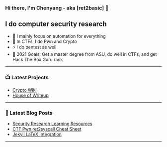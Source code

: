 ### Hi there, I'm Chenyang - aka [ret2basic] 👋

## I do computer security research

- 🔭 I mainly focus on automation for everything
- 🌱 In CTFs, I do Pwn and Crypto
- ⚡ I do pentest as well
- 🥅 2021 Goals: Get a master degree from ASU, do well in CTFs, and get Hack The Box Guru rank

---

### 📺 Latest Projects

<!-- PROJECTS:START -->
- [Crypto Wiki](https://crypto.ret2basic.com)
- [House of Writeup](https://github.com/ret2basic/House-of-Writeup)
<!-- PROJECTS:END -->

---

### 📕 Latest Blog Posts

<!-- BLOG-POST-LIST:START -->
- [Security Research Learning Resources](https://www.ret2basic.com/blog/ctf-learning-resources)
- [CTF Pwn ret2syscall Cheat Sheet](https://www.ret2basic.com/blog/ctf-pwn-ret2syscall-cheat-sheet)
- [Jekyll LaTeX Integration](https://www.ret2basic.com/blog/jekyll-latex-integration)
<!-- BLOG-POST-LIST:END -->

---

[website]: https://www.ret2basic.com
[twitter]: https://twitter.com/ret2basic
